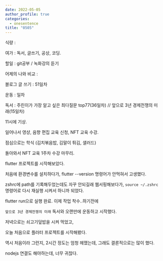 ```yaml
---
date: 2022-05-05
author_profile: true
categories:
  - onesentence
title: "0505"
---
```


식량 : 

여가 : 독서, 글쓰기, 공상, 코딩.

할일 : git공부 / 녹화강의 듣기

어제의 나와 비교 : 


블로그 글 쓰기 : 51일차

운동 : 일차

독서 : 주린이가 가장 알고 싶은 최다질문 top77(36일차)  // 앞으로 3년 경제전쟁의 미래(15일차)



11시에 기상.

일어나서 영샹, 음향 편집 교육 신청, NFT 교육 수강.

점심으로는 학식 (김치볶음밥, 김말이 튀김, 샐러드)

돌아와서 NFT 교육 1주차 수강 마무리.



flutter 프로젝트를 시작해보았다.

처음에 환경변수를 설치하다가, flutter --version 명령어가 안먹혀서 고생했다.

zshrc에 path를 기록해두었는데도 자꾸 안되길래 웹서핑해보다가, `source ~/.zshrc` 명령어로 다시 재실행 시켜서 하니까 되었다.


flutter run으로 실행 완료. 이제 작업 착수..하기전에

`앞으로 3년 경제전쟁의 미래` 독서와 오랜만에 운동하고 시작했다.

저녁으로는 쇠고기덮밥을 시켜 먹었고,

오늘 처음으로 플러터 프로젝트를 시작해봤다.

역시 처음이라 그런지, 2시간 정도는 엄청 헤맸는데, 그래도 결론적으로는 많이 했다.

nodejs 연결도 해야하는데, 너무 귀찮다.